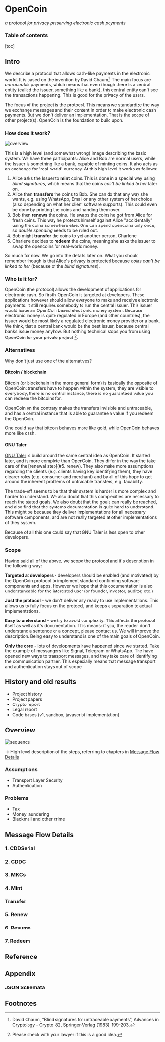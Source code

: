 # OpenCoin

*a protocol for privacy preserving electronic cash payments*

### Table of contents
[toc]





## Intro

We describe a protocol that allows cash-like payments in the electronic world. It is based on the invention by David Chaum[^1]. The main focus are *untraceable* payments, which means that even though there is a central entity (called the issuer, something like a bank), this central entity can't see the transactions happening. This is good for the privacy of the users.

The focus of the project is the protocol. This means we standardize the way we exchange messages and their content in order to make electronic cash payments. But we don't deliver an implementation. That is the scope of other project(s). OpenCoin is the foundation to build upon.

### How does it work?

![overview](overview.svg)

This is a high level (and somewhat wrong) image describing the basic system. We have three participants: Alice and Bob are normal users, while the Issuer is something like a bank, capable of minting coins. It also acts as an exchange for 'real-world' currency. At this high level it works as follows:

1. Alice asks the Issuer to **mint** coins. This is done in a special way using *blind signatures*, which means that the coins *can't be linked to her* later on.
2. Alice then **transfers** the coins to Bob. She can do that any way she wants, e.g. using WhatsApp, Email or any other system of her choice (also depending on what her client software supports). This could even be done by printing the coins and handing them over.
3. Bob then **renews** the coins. He swaps the coins he got from Alice for fresh coins. This way he protects himself against Alice "accidentally"  using the coins somewhere else. One can spend opencoins only once, so *double spending* needs to be ruled out.
4. Bob might **transfer** the coins to yet another person, Charlene
5. Charlene decides to **redeem** the coins, meaning she asks the issuer to swap the opencoins for real-world money.

So much for now. We go into the details later on. What you should remember though is that Alice's privacy is protected because *coins can't be linked to her* (because of the *blind signatures*).

### Who is it for?

OpenCoin (the protocol) allows the development of applications for electronic cash. So firstly OpenCoin is targeted at developers. These applications however should allow everyone to make and receive electronic payments. It still requires somebody to run the central issuer. This issuer would issue an OpenCoin based electronic money system. Because electronic money is quite regulated in Europe (and other countries), the issuer would be most likely a regulated electronic money provider or a bank. We think, that a central bank would be the best issuer, because central banks issue money anyhow. But nothing technical stops you from using OpenCoin for your private project [^2].

### Alternatives

Why don't just use one of the alternatives? 

#### Bitcoin / blockchain

Bitcoin (or blockchain in the more general form) is basically the opposite of OpenCoin: transfers have to happen within the system, they are visible to everybody, there is no central instance, there is no guaranteed value you can redeem the bitcoins for.  

OpenCoin on the contrary makes the transfers invisible and untraceable, and has a central instance that is able to guarantee a value if you redeem the OpenCoin. 

One could say that bitcoin behaves more like gold, while OpenCoin behaves more like cash. 

#### GNU Taler

[GNU Taler](taler.net) is build around the same central idea as OpenCoin. It started later, and is more complete than OpenCoin. They differ in the way the take care of the [renewal step](#5. renew). They also make more assumptions regarding the clients (e.g. clients having key identifying them), they have clearer roles (e.g. consumer and merchant) and by all of this hope to get around the inherent problems of untracable transfers, e.g. taxability. 

The trade-off seems to be that their system is harder is more complex and harder to understand. We also doubt that this complexities are necessary to reach the stated goals. We also doubt that the goals can really be reached, and also find that the systems documentation is quite hard to understand. This might be because they deliver implementations for all necessary software components, and are not really targeted at other implementations of they system. 

Because of all this one could say that GNU Taler is less open to other developers.

### Scope

Having said all of the above, we scope the protocol and it's description in the following way:

**Targeted at developers** - developers should be enabled (and motivated) by the OpenCoin protocol to implement standard confirming software components and apps. However we hope that this documentation is also understandable for the interested user (or founder, investor, auditor, etc.)

**Just the protocol** - we don't deliver any ready to use implementations. This allows us to fully focus on the protocol, and keeps a separation to actual implementations.

**Easy to understand** - we try to avoid complexity. This affects the protocol itself as well as it's documentation. This means: if you, the reader, don't understand a sentence or a concept, please contact us. We will improve the description. Being easy to understand is one of the main goals of OpenCoin.

**Only the core** - lots of developments have happened since [we started](#history). Take the example of messangers like Signal, Telegram or WhatsApp. The have opened new ways to transport messages, and they take care of identifying the communication partner. This especially means that message transport and authentication stays out of scope.

## History and old results

- Project history
- Project papers
- Crypto report
- Legal report
- Code bases (v1, sandbox, javascript implementation)

## Overview

![sequence](sequence.svg)

&rarr; High level description of the steps, referring to chapters in [Message Flow Details](#message-flow-details)

### Assumptions

- Transport Layer Security
- Authentication

### Problems

- Tax
- Money laundering
- Blackmail and other crime

## Message Flow Details

### 1. CDDSerial

### 2. CDDC

### 3. MKCs

### 4. Mint

### Transfer

### 5. Renew

### 6. Resume

### 7. Redeem

## Reference

## Appendix

### JSON Schemata



## Footnotes

[^1]: David Chaum, “Blind signatures for untraceable payments”, Advances in Cryptology - Crypto ‘82, Springer-Verlag (1983), 199-203. 
[^2]: Please check with your lawyer if this is a good idea.



